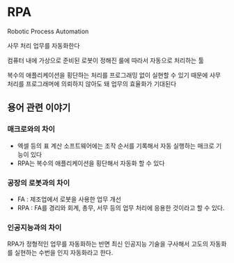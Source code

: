 # RPA

Robotic Process Automation

사무 처리 업무를 자동화한다

컴퓨터 내에 가상으로 준비된 로봇이 정해진 룰에 따라서 자동으로 처리하는 툴

복수의 애플리케이션을 횡단하는 처리를 프로그래밍 없이 실현할 수 있기 때문에 사무 처리를 프로그래머에 의뢰하지 않아도 돼 업무의 효율화가 기대된다

## 용어 관련 이야기

### 매크로와의 차이

- 엑셀 등의 표 계산 소프트웨어에는 조작 순서를 기록해서 자동 실행하는 매크로 기능이 있다
- RPA는 복수의 애플리케이션을 횡단해서 자동화 할 수 있다

### 공장의 로봇과의 차이

- FA : 제조업에서 로봇을 사용한 업무 개선
- RPA : FA를 경리와 회계, 총무, 서무 등의 업무 처리에 응용한 것이라고 할 수 있다.

### 인공지능과의 차이

RPA가 정형적인 업무를 자동화하는 반면 최신 인공지능 기술을 구사해서 고도의 자동화를 실현하는 수번을 인지 자동화라고 한다.